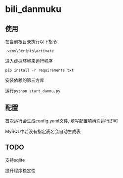 # bili_danmuku

## 使用

在当前根目录执行以下指令

``.venv\Scripts\activate``

进入虚拟环境来运行程序

``pip install -r requirements.txt``

安装依赖的第三方库

运行``python start_danmu.py``

## 配置

首次运行会生成config.yaml文件, 填写配置项再次运行即可

MySQL中若没有指定表名会自动生成表

## TODO

支持sqlite

提升程序稳定性
